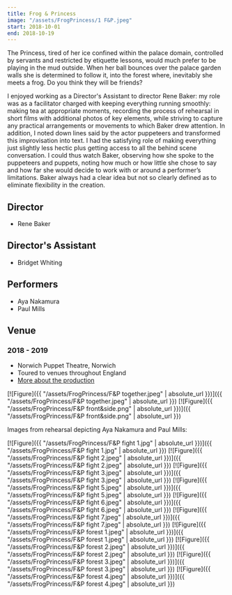 ```yaml
---
title: Frog & Princess
image: "/assets/FrogPrincess/1 F&P.jpeg"
start: 2018-10-01
end: 2018-10-19
---
```


The Princess, tired of her ice confined within the palace domain, controlled by servants and restricted by etiquette lessons, would much prefer to be playing in the mud outside. When her ball bounces over the palace garden walls she is determined to follow it, into the forest where, inevitably she meets a frog. Do you think they will be friends?

I enjoyed working as a Director's Assistant to director Rene Baker: my role was as a facilitator
charged with keeping everything running smoothly: making tea at appropriate moments, recording the process of rehearsal in short films with additional photos of key elements, while striving to capture any practical arrangements or movements to which Baker drew attention. In addition, I noted down lines said by the actor puppeteers and transformed this improvisation into text. I had the satisfying role of making everything just slightly less hectic plus getting access to all the behind scene conversation. I could thus watch Baker, observing how she spoke to the puppeteers and puppets, noting how much or how little she chose to say and how far she would decide to work with or around a performer’s limitations. Baker always had a clear idea but not so clearly defined as to eliminate flexibility in the creation.

## Director

- Rene Baker

## Director's Assistant

- Bridget Whiting

## Performers

- Aya Nakamura
- Paul Mills

## Venue

### 2018 - 2019

- Norwich Puppet Theatre, Norwich
- Toured to venues throughout England
- [More about the production](http://www.puppettheatre.co.uk/whats-on/puppetry/frog-and-princess)

[![Figure]({{ "/assets/FrogPrincess/F&P together.jpeg" | absolute_url }})]({{ "/assets/FrogPrincess/F&P together.jpeg" | absolute_url }})
[![Figure]({{ "/assets/FrogPrincess/F&P front&side.png" | absolute_url }})]({{ "/assets/FrogPrincess/F&P front&side.png" | absolute_url }})

Images from rehearsal depicting Aya Nakamura and Paul Mills:

[![Figure]({{ "/assets/FrogPrincess/F&P fight 1.jpg" | absolute_url }})]({{ "/assets/FrogPrincess/F&P fight 1.jpg" | absolute_url }})
[![Figure]({{ "/assets/FrogPrincess/F&P fight 2.jpeg" | absolute_url }})]({{ "/assets/FrogPrincess/F&P fight 2.jpeg" | absolute_url }})
[![Figure]({{ "/assets/FrogPrincess/F&P fight 3.jpeg" | absolute_url }})]({{ "/assets/FrogPrincess/F&P fight 3.jpeg" | absolute_url }})
[![Figure]({{ "/assets/FrogPrincess/F&P fight 5.jpeg" | absolute_url }})]({{ "/assets/FrogPrincess/F&P fight 5.jpeg" | absolute_url }})
[![Figure]({{ "/assets/FrogPrincess/F&P fight 6.jpeg" | absolute_url }})]({{ "/assets/FrogPrincess/F&P fight 6.jpeg" | absolute_url }})
[![Figure]({{ "/assets/FrogPrincess/F&P fight 7.jpeg" | absolute_url }})]({{ "/assets/FrogPrincess/F&P fight 7.jpeg" | absolute_url }})
[![Figure]({{ "/assets/FrogPrincess/F&P forest 1.jpeg" | absolute_url }})]({{ "/assets/FrogPrincess/F&P forest 1.jpeg" | absolute_url }})
[![Figure]({{ "/assets/FrogPrincess/F&P forest 2.jpeg" | absolute_url }})]({{ "/assets/FrogPrincess/F&P forest 2.jpeg" | absolute_url }})
[![Figure]({{ "/assets/FrogPrincess/F&P forest 3.jpeg" | absolute_url }})]({{ "/assets/FrogPrincess/F&P forest 3.jpeg" | absolute_url }})
[![Figure]({{ "/assets/FrogPrincess/F&P forest 4.jpeg" | absolute_url }})]({{ "/assets/FrogPrincess/F&P forest 4.jpeg" | absolute_url }})
